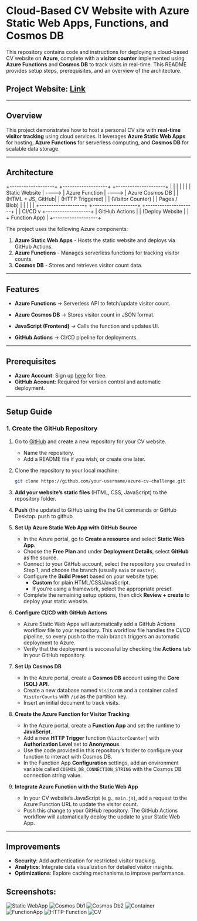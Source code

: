 # Cloud-Based CV Website with Azure Static Web Apps, Functions, and Cosmos DB

This repository contains code and instructions for deploying a cloud-based CV website on **Azure**, complete with a **visitor counter** implemented using **Azure Functions** and **Cosmos DB** to track visits in real-time. This README provides setup steps, prerequisites, and an overview of the architecture.

## Project Website: [Link](https://polite-bush-025aa2b03.1.azurestaticapps.net/)


---

## Overview

This project demonstrates how to host a personal CV site with **real-time visitor tracking** using cloud services. It leverages **Azure Static Web Apps** for hosting, **Azure Functions** for serverless computing, and **Cosmos DB** for scalable data storage.

---

## Architecture

+-------------------+       +-------------------+       +---------------------+
|                   |       |                   |       |                     |
|   Static Website  | ----> |   Azure Function  | ----> |   Azure Cosmos DB   |
| (HTML + JS, GitHub|       | (HTTP Triggered)  |       | (Visitor Counter)   |
|   Pages / Blob)   |       |                   |       |                     |
+-------------------+       +-------------------+       +---------------------+
          |
          | CI/CD
          v
   +-------------------+
   |   GitHub Actions  |
   |  (Deploy Website  |
   |   + Function App) |
   +-------------------+

The project uses the following Azure components:

1. **Azure Static Web Apps** - Hosts the static website and deploys via GitHub Actions.
2. **Azure Functions** - Manages serverless functions for tracking visitor counts.
3. **Cosmos DB** - Stores and retrieves visitor count data.

---

## Features

- **Azure Functions** → Serverless API to fetch/update visitor count.

- **Azure Cosmos DB** → Stores visitor count in JSON format.

- **JavaScript (Frontend)** → Calls the function and updates UI.

- **GitHub Actions** → CI/CD pipeline for deployments.

---

## Prerequisites

- **Azure Account**: Sign up [here](https://azure.microsoft.com/en-us/free/) for free.
- **GitHub Account**: Required for version control and automatic deployment.

---

## Setup Guide

### 1. Create the GitHub Repository

1. Go to [GitHub](https://github.com/) and create a new repository for your CV website.
   - Name the repository.
   - Add a README file if you wish, or create one later.
2. Clone the repository to your local machine:
   ```bash
   git clone https://github.com/your-username/azure-cv-challenge.git
   ```
3. **Add your website’s static files** (HTML, CSS, JavaScript) to the repository folder.

4. **Push** (the updated to GiHub using the the Git commands or GitHub Desktop.
   push to github

5. **Set Up Azure Static Web App with GitHub Source**

   - In the Azure portal, go to **Create a resource** and select **Static Web App**.
   - Choose the **Free Plan** and under **Deployment Details**, select **GitHub** as the source.
   - Connect to your GitHub account, select the repository you created in Step 1, and choose the branch (usually `main` or `master`).
   - Configure the **Build Preset** based on your website type:
     - **Custom** for plain HTML/CSS/JavaScript.
     - If you’re using a framework, select the appropriate preset.
   - Complete the remaining setup options, then click **Review + create** to deploy your static website.

6. **Configure CI/CD with GitHub Actions**

   - Azure Static Web Apps will automatically add a GitHub Actions workflow file to your repository. This workflow file handles the CI/CD pipeline, so every push to the main branch triggers an automatic deployment to Azure.
   - Verify that the deployment is successful by checking the **Actions** tab in your GitHub repository.

7. **Set Up Cosmos DB**

   - In the Azure portal, create a **Cosmos DB** account using the **Core (SQL) API**.
   - Create a new database named `VisitorDB` and a container called `VisitorCounts` with `/id` as the partition key.
   - Insert an initial document to track visits.

8. **Create the Azure Function for Visitor Tracking**

   - In the Azure portal, create a **Function App** and set the runtime to **JavaScript**.
   - Add a new **HTTP Trigger** function (`VisitorCounter`) with **Authorization Level** set to **Anonymous**.
   - Use the code provided in this repository’s folder to configure your function to interact with Cosmos DB.
   - In the Function App **Configuration** settings, add an environment variable called `COSMOS_DB_CONNECTION_STRING` with the Cosmos DB connection string value.

9. **Integrate Azure Function with the Static Web App**
   - In your CV website’s JavaScript (e.g., `main.js`), add a request to the Azure Function URL to update the visitor count.
   - Push this change to your GitHub repository. The GitHub Actions workflow will automatically deploy the update to your Static Web App.

---

## Improvements

- **Security**: Add authentication for restricted visitor tracking.
- **Analytics**: Integrate data visualization for detailed visitor insights.
- **Optimizations**: Explore caching mechanisms to improve performance.

## Screenshots:
![Static WebApp](https://github.com/malaikatariq/Azure-CV-Challenge/blob/main/assets/Static-Web.png)
![Cosmos Db1](https://github.com/malaikatariq/Azure-CV-Challenge/blob/main/assets/Cosmos1.png)
![Cosmos Db2](https://github.com/malaikatariq/Azure-CV-Challenge/blob/main/assets/Cosmos2.png)
![Container](https://github.com/malaikatariq/Azure-CV-Challenge/blob/main/assets/Conatiner.png)
![FunctionApp](https://github.com/malaikatariq/Azure-CV-Challenge/blob/main/assets/FunctionApp.png)
![HTTP-Function](https://github.com/malaikatariq/Azure-CV-Challenge/blob/main/assets/Http-Function.png)
![CV](https://github.com/malaikatariq/Azure-CV-Challenge/blob/main/assets/CV.png)
